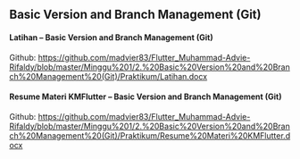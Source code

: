 ## Basic Version and Branch Management (Git)

#### Latihan – Basic Version and Branch Management (Git)
Github: https://github.com/madvier83/Flutter_Muhammad-Advie-Rifaldy/blob/master/Minggu%201/2.%20Basic%20Version%20and%20Branch%20Management%20(Git)/Praktikum/Latihan.docx


#### Resume Materi KMFlutter – Basic Version and Branch Management (Git)
Github: https://github.com/madvier83/Flutter_Muhammad-Advie-Rifaldy/blob/master/Minggu%201/2.%20Basic%20Version%20and%20Branch%20Management%20(Git)/Praktikum/Resume%20Materi%20KMFlutter.docx